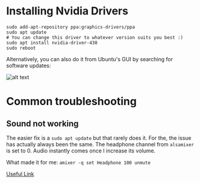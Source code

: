 # Installing Nvidia Drivers

```
sudo add-apt-repository ppa:graphics-drivers/ppa
sudo apt update
# You can change this driver to whatever version suits you best :)
sudo apt install nvidia-driver-430
sudo reboot           
```

Alternatively, you can also do it from Ubuntu's GUI by searching for software updates:

![alt text](https://github.com/jcllobet/ubuntu_common_issues/blob/master/images/software_upt.png)

# Common troubleshooting

## Sound not working

The easier fix is a `sudo apt update` but that rarely does it. For the, the issue has actually always been the same. The headphone channel from `alsamixer` is set to 0. Audio instantly comes once I increase its volume. 


What made it for me: `amixer -q set Headphone 100 unmute`

[Useful Link](https://leimao.github.io/blog/Ubuntu-No-Sound-Fix/)
